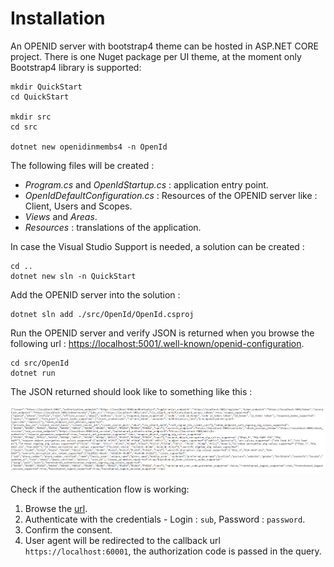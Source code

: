 # Installation

An OPENID server with bootstrap4 theme can be hosted in ASP.NET CORE project. 
There is one Nuget package per UI theme, at the moment only Bootstrap4 library is supported: 

```
mkdir QuickStart
cd QuickStart

mkdir src
cd src

dotnet new openidinmembs4 -n OpenId
```

The following files will be created : 

* *Program.cs* and *OpenIdStartup.cs* : application entry point.
* *OpenIdDefaultConfiguration.cs* : Resources of the OPENID server like : Client, Users and Scopes.
* *Views* and *Areas*.
* *Resources* : translations of the application.

In case the Visual Studio Support is needed, a solution can be created :

```
cd ..
dotnet new sln -n QuickStart
```

Add the OPENID server into the solution :

```
dotnet sln add ./src/OpenId/OpenId.csproj
```

Run the OPENID server and verify JSON is returned when you browse the following url : [https://localhost:5001/.well-known/openid-configuration](https://localhost:5001/.well-known/openid-configuration). 

```
cd src/OpenId
dotnet run
```

The JSON returned should look like to something like this :

![Well Known Configuration](images/openid-1.png)

Check if the authentication flow is working:

1. Browse the [url](https://localhost:5001/authorization?client_id=umaClient&redirect_uri=https://localhost:60001/signin-oidc&response_type=code&scope=openid%20profile&state=state).
2. Authenticate with the credentials - Login : `sub`, Password : `password`.
3. Confirm the consent.
4. User agent will be redirected to the callback url `https://localhost:60001`, the authorization code is passed in the query.